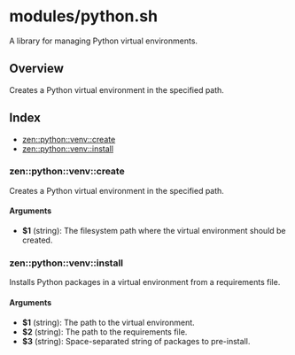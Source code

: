 # modules/python.sh

A library for managing Python virtual environments.

## Overview

Creates a Python virtual environment in the specified path.

## Index

* [zen::python::venv::create](#zenpythonvenvcreate)
* [zen::python::venv::install](#zenpythonvenvinstall)

### zen::python::venv::create

Creates a Python virtual environment in the specified path.

#### Arguments

* **$1** (string): The filesystem path where the virtual environment should be created.

### zen::python::venv::install

Installs Python packages in a virtual environment from a requirements file.

#### Arguments

* **$1** (string): The path to the virtual environment.
* **$2** (string): The path to the requirements file.
* **$3** (string): Space-separated string of packages to pre-install.

